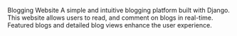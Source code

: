 Blogging Website
A simple and intuitive blogging platform built with Django. This website allows users to read, and comment on blogs in real-time. Featured blogs and detailed blog views enhance the user experience.
